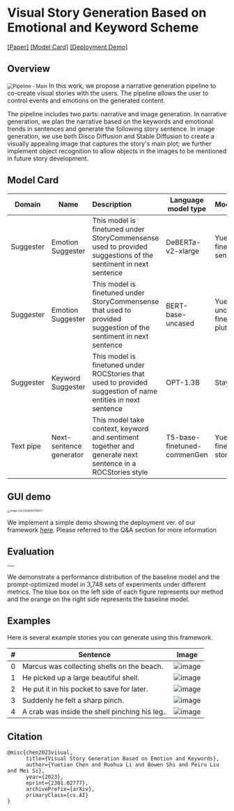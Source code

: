 # Visual Story Generation Based on Emotional and Keyword Scheme

[[Paper]](https://arxiv.org/abs/2301.02777) [[Model Card]](https://huggingface.co/Yuetian) [[Deployment Demo]](http://vsg-ek.herokuapp.com/)

## Overview

<img src="https://user-images.githubusercontent.com/31975605/184089838-ad2f43d6-0294-4fe8-a4ca-fcd6e626986e.jpg" alt="Pipeline - Main" style="zoom:80%;" />
In this work, we propose a narrative generation pipeline to co-create visual stories with the users. The pipeline allows the user to control events and emotions on the generated content. 

The pipeline includes two parts: narrative and image generation. In narrative generation, we plan the narrative based on the keywords and emotional trends in sentences and generate the following story sentence. In image generation, we use both Disco Diffusion and Stable Diffusion to create a visually appealing image that captures the story's main plot; we further implement object recognition to allow objects in the images to be mentioned in future story development.

## Model Card

| Domain    | Name                    | Description                                                  | Language model type         | Model Card                                           | 🤗 link                                                       |
| --------- | ----------------------- | :----------------------------------------------------------- | --------------------------- | :--------------------------------------------------- | ------------------------------------------------------------ |
| Suggester | Emotion Suggester       | This model is finetuned under StoryCommensense used to provided suggestions of the sentiment in next sentence | DeBERTa-v2-xlarge           | Yuetian/deberta-finetuned-next-sentence-emotion      | [Hugging Face](https://huggingface.co/Yuetian/deberta-finetuned-next-sentence-emotion?text=I+like+you.+I+love+you) |
| Suggester | Emotion Suggester       | This model is finetuned under StoryCommensense that used to provided suggestion of the sentiment in next sentence | BERT-base-uncased           | Yuetian/bert-base-uncased-finetuned-plutchik-emotion | [Hugging Face](https://huggingface.co/Yuetian/bert-base-uncased-finetuned-plutchik-emotion?text=I+like+you.+I+love+you) |
| Suggester | Keyword Suggester       | This model is finetuned under ROCStories that used to provided suggestion of name entities in next sentence | OPT-1.3B                    | Stay tuned                                           | Stay tuned                                                   |
| Text pipe | Next-sentence generator | This model take context, keyword and sentiment together and generate next sentence in a ROCStories style | T5-base-finetuned-commenGen | Yuetian/T5-finetuned-storyCommonsense                | [Hugging Face](https://huggingface.co/Yuetian/T5-finetuned-storyCommonsense) |


## GUI demo
<img src="https://user-images.githubusercontent.com/31975605/210292999-55904f27-6cc4-4051-8a75-599c35a95082.png" alt="image-20221028093158937" style="zoom:40%;" />

We implement a simple demo showing the deployment ver. of our framework [here](http://vsg-ek.herokuapp.com/). Please referred to the Q&A section for more information

## Evaluation

<img src="https://user-images.githubusercontent.com/31975605/198363095-0137ccb5-93cc-4e60-ae12-71e41d9d0e69.png" alt="result" style="zoom:30%;" />

We demonstrate a performance distribution of the baseline model and the prompt-optimized model in 3,748 sets of experiments under different metrics. The blue box on the left side of each figure represents our method and the orange on the right side represents the baseline model.

## Examples

Here is several example stories you can generate using this framework.

| #    | Sentence                                       | Image                                                        |
| ---- | ---------------------------------------------- | ------------------------------------------------------------ |
| 0    | Marcus was collecting shells on the beach.     | ![image](https://user-images.githubusercontent.com/31975605/198362031-90861c5e-49d1-48f3-8d19-ce6d289ae907.png) |
| 1    | He picked up a large beautiful shell.          | ![image](https://user-images.githubusercontent.com/31975605/198362107-087f8f70-c69f-4cdc-949d-9b4a9a639aa9.png) |
| 2    | He put it in his pocket to save for later.     | ![image](https://user-images.githubusercontent.com/31975605/198362407-e73c447e-7164-47bf-8f08-73a1a9c4c50d.png) |
| 3    | Suddenly he felt a sharp pinch.                | ![image](https://user-images.githubusercontent.com/31975605/198362444-97ae8442-2030-465b-8a01-c3792cf40b3e.png) |
| 4    | A crab was inside the shell pinching his leg.. | ![image](https://user-images.githubusercontent.com/31975605/198362481-a1d73dfa-b427-491c-9008-9f3e03b8938c.png) |

## Citation

```
@misc{chen2023visual,
      title={Visual Story Generation Based on Emotion and Keywords}, 
      author={Yuetian Chen and Ruohua Li and Bowen Shi and Peiru Liu and Mei Si},
      year={2023},
      eprint={2301.02777},
      archivePrefix={arXiv},
      primaryClass={cs.AI}
}
```
